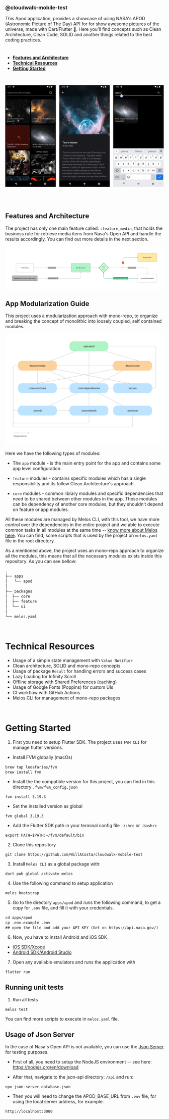 ### @cloudwalk-mobile-test

This Apod application, provides a showcase of using NASA's APOD (Astronomic Picture of The Day) API for for show awesome pictures of the universe, made with Dart/Flutter 💙. Here you'll
find concepts such as Clean Architecture, Clean Code, SOLID and another things related to the best coding practices.

#

- **[Features and Architecture](#features-and-architecture)**
- **[Technical Resources](#technical-resources)**
- **[Getting Started](#getting-started)**

<br>

![Screenshot showing app pages](docs/images/screenshots.png "Screenshot showing app pages")

<br>
<br>

## Features and Architecture

The project has only one main feature called: `:feature_media`, that holds the business rule for retrieve media itens from Nasa's Open API and handle the results accordingly. You can find out more details in the next section.

![An image of app feature flow](docs/images/apod_flow.png "An image of app feature flow")

## App Modularization Guide

This project uses a modularization approach with mono-repo, to organize
and breaking the concept of monolithic into loosely coupled, self contained
modules.

![A module graph of project](docs/images/apod_modules.png "A module graph of project")

Here we have the following types of modules:

- The `app` module - is the main entry point for the app and contains some app level
  configuration.

- `feature` modules - contains specific modules which has a single responsibility
  and its follow Clean Architecture's approach.

- `core` modules - common library modules and specific dependencies that need to be
  shared between other modules in the app. These modules can be dependency of another core modules, but they shouldn’t depend on feature or app modules.

All these modules are managed by Melos CLI, with this tool, we have more control
over the dependencies in the entire project and we able to execute common tasks in all modules
at the same time -- [know more about Melos here](https://melos.invertase.dev/).
You can find, some scripts that is used by the project on `melos.yaml` file in the
root directory.

As a mentioned above, the project uses an mono-repo approach to organize all
the modules, this means that all the necessary modules exists inside this repository.
As you can see bellow:

```
.
├── apps
│   └── apod
│
├── packages
│  ├── core
│  ├── feature
│  └── ui
│
└── melos.yaml
```

<br>

# Technical Resources

- Usage of a simple state management with `Value Notifier`
- Clean architecture, SOLID and mono-repo concepts
- Usage of package `Result` for handling errors and success cases
- Lazy Loading for Infinity Scroll
- Offline storage with Shared Preferences (caching)
- Usage of Google Fonts (Poppins) for custom UIs
- CI workflow with GitHub Actions
- Melos CLI for management of mono-repo packages

<br>

# Getting Started

1. First you need to setup Flutter SDK. The project uses `FVM CLI` for manage flutter versions.

- Install FVM globally (macOs)

```shell
brew tap leoafarias/fvm
brew install fvm
```

- Install the the compatible version for this project, you can find in this directory `.fvm/fvm_config.json`

```shell
fvm install 3.19.3
```

- Set the installed version as global

```shell
fvm global 3.19.3
```

- Add the Flutter SDK path in your terminal config file `.zshrc` or `.bashrc`

```shell
export PATH=$PATH:~/fvm/default/bin
```

2. Clone this repository

```shell
git clone https://github.com/WillACosta/cloudwalk-mobile-test
```

3. Install `Melos CLI` as a global package with:

```shell
dart pub global activate melos
```

4. Use the following command to setup application

```shell
melos bootstrap
```

5. Go to the directory `apps/apod` and runs the following command, to get a copy for `.env` file, and fill it with your credentials.

```shell
cd apps/apod
cp .env.example .env
## open the file and add your API KEY (Get on https://api.nasa.gov/)
```

6. Now, you have to install Android and iOS SDK

- [iOS SDK/Xcode](https://developer.apple.com/xcode/)
- [Android SDK/Android Studio](https://developer.android.com/studio/install)

7. Open any available emulators and runs the application with

```shell
flutter run
```

## Running unit tests

1. Run all tests

```shell
melos test
```

You can find more scripts to execute in `melos.yaml` file.

## Usage of Json Server

In the case of Nasa's Open API is not available, you can use the [Json Server](https://github.com/typicode/json-server) for testing purposes.

- First of all, you need to setup the NodeJS environment -- see here: https://nodejs.org/en/download

- After that, navigate to the json-api directory: `/api` and run:

```shell
npx json-server database.json
```

- Then you will need to change the APOD_BASE_URL from `.env` file,
  for using the local server address, for example:

```
http://localhost:3000
```
